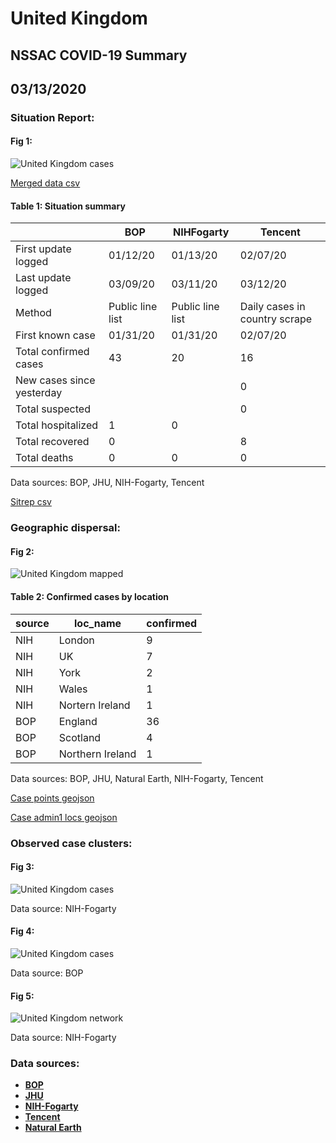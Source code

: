 # United Kingdom
## NSSAC COVID-19 Summary
## 03/13/2020



### Situation Report:
#### Fig 1:
![United Kingdom cases](../merged_histories/United_Kingdom_merged_histories.png)

[Merged data csv](https://github.com/SchlittDataSci/SchlittDataSci.github.io/blob/master/data/tables/United_Kingdom_merged_daily.csv)

#### Table 1: Situation summary


|                           | BOP              | NIHFogarty       | Tencent                       |
|---------------------------|------------------|------------------|-------------------------------|
| First update logged       | 01/12/20         | 01/13/20         | 02/07/20                      |
| Last update logged        | 03/09/20         | 03/11/20         | 03/12/20                      |
| Method                    | Public line list | Public line list | Daily cases in country scrape |
| First known case          | 01/31/20         | 01/31/20         | 02/07/20                      |
| Total confirmed cases     | 43               | 20               | 16                            |
| New cases since yesterday |                  |                  | 0                             |
| Total suspected           |                  |                  | 0                             |
| Total hospitalized        | 1                | 0                |                               |
| Total recovered           | 0                |                  | 8                             |
| Total deaths              | 0                | 0                | 0                             |

Data sources: BOP, JHU, NIH-Fogarty, Tencent


[Sitrep csv](https://github.com/SchlittDataSci/SchlittDataSci.github.io/blob/master/data/tables/United_Kingdom_sitrep.csv)

### Geographic dispersal:
#### Fig 2:
![United Kingdom mapped](../case_locs/United_Kingdom_case_locs.png)

#### Table 2: Confirmed cases by location


| source   | loc_name         |   confirmed |
|----------|------------------|-------------|
| NIH      | London           |           9 |
| NIH      | UK               |           7 |
| NIH      | York             |           2 |
| NIH      | Wales            |           1 |
| NIH      | Nortern Ireland  |           1 |
| BOP      | England          |          36 |
| BOP      | Scotland         |           4 |
| BOP      | Northern Ireland |           1 |

Data sources: BOP, JHU, Natural Earth, NIH-Fogarty, Tencent


[Case points geojson](https://github.com/SchlittDataSci/SchlittDataSci.github.io/blob/master/data/shapes/United_Kingdom_case_locs.geojson)

[Case admin1 locs geojson](https://github.com/SchlittDataSci/SchlittDataSci.github.io/blob/master/data/shapes/United_Kingdom_admin1_locs.geojson)

### Observed case clusters:
#### Fig 3:
![United Kingdom cases](../cluster_analysis/United_Kingdom_imported_cases_NIHFogarty.png)



Data source: NIH-Fogarty


#### Fig 4:
![United Kingdom cases](../cluster_analysis/United_Kingdom_imported_cases_BOP.png)



Data source: BOP


#### Fig 5:
![United Kingdom network](../autochthonous_networks/United_Kingdom_network.png)



Data source: NIH-Fogarty


### Data sources:
* **[BOP](https://github.com/beoutbreakprepared/nCoV2019)**
* **[JHU](https://github.com/CSSEGISandData/COVID-19)** 
* **[NIH-Fogarty](https://docs.google.com/spreadsheets/d/1jS24DjSPVWa4iuxuD4OAXrE3QeI8c9BC1hSlqr-NMiU/edit#gid=1187587451)** 
* **[Tencent](https://news.qq.com/zt2020/page/feiyan.htm)**
* **[Natural Earth](https://www.naturalearthdata.com/forums/forum/natural-earth-map-data/cultural-vectors/admin-1-states-provinces-and-their-boundaries/)**

<!-- Global site tag (gtag.js) - Google Analytics -->
<script async src="https://www.googletagmanager.com/gtag/js?id=UA-158816269-1"></script>
<script>
  window.dataLayer = window.dataLayer || [];
  function gtag(){dataLayer.push(arguments);}
  gtag('js', new Date());

  gtag('config', 'UA-158816269-1');
</script>